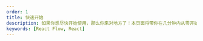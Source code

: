 ```yaml
---
order: 1
title: 快速开始
description: 如果你想尽快开始使用，那么你来对地方了！本页面将带你在几分钟内从零开始开发一个可以运行的 React Flow 应用。从这里，您可以深入了解 React Flow 的全部内容、查看示例或深入了解 API 文档。
keywords: [React Flow, React]
---
```

